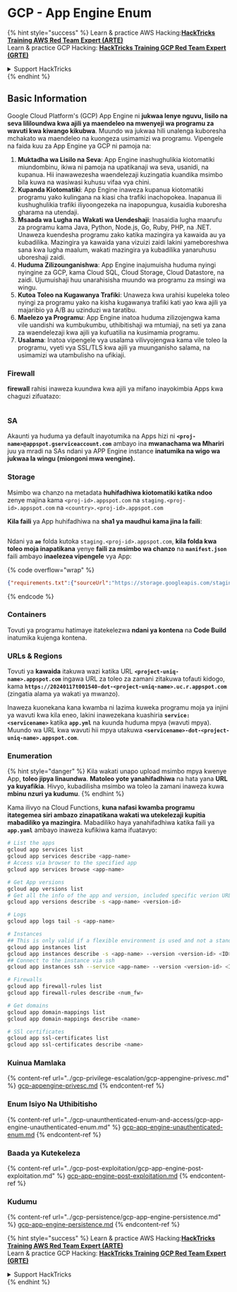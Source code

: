 # GCP - App Engine Enum

{% hint style="success" %}
Learn & practice AWS Hacking:<img src="../../../.gitbook/assets/image (1).png" alt="" data-size="line">[**HackTricks Training AWS Red Team Expert (ARTE)**](https://training.hacktricks.xyz/courses/arte)<img src="../../../.gitbook/assets/image (1).png" alt="" data-size="line">\
Learn & practice GCP Hacking: <img src="../../../.gitbook/assets/image (2).png" alt="" data-size="line">[**HackTricks Training GCP Red Team Expert (GRTE)**<img src="../../../.gitbook/assets/image (2).png" alt="" data-size="line">](https://training.hacktricks.xyz/courses/grte)

<details>

<summary>Support HackTricks</summary>

* Check the [**subscription plans**](https://github.com/sponsors/carlospolop)!
* **Join the** 💬 [**Discord group**](https://discord.gg/hRep4RUj7f) or the [**telegram group**](https://t.me/peass) or **follow** us on **Twitter** 🐦 [**@hacktricks\_live**](https://twitter.com/hacktricks\_live)**.**
* **Share hacking tricks by submitting PRs to the** [**HackTricks**](https://github.com/carlospolop/hacktricks) and [**HackTricks Cloud**](https://github.com/carlospolop/hacktricks-cloud) github repos.

</details>
{% endhint %}

## Basic Information <a href="#reviewing-app-engine-configurations" id="reviewing-app-engine-configurations"></a>

Google Cloud Platform's (GCP) App Engine ni **jukwaa lenye nguvu, lisilo na seva lililoundwa kwa ajili ya maendeleo na mwenyeji wa programu za wavuti kwa kiwango kikubwa**. Muundo wa jukwaa hili unalenga kuboresha mchakato wa maendeleo na kuongeza usimamizi wa programu. Vipengele na faida kuu za App Engine ya GCP ni pamoja na:

1. **Muktadha wa Lisilo na Seva**: App Engine inashughulikia kiotomatiki miundombinu, ikiwa ni pamoja na upatikanaji wa seva, usanidi, na kupanua. Hii inawawezesha waendelezaji kuzingatia kuandika msimbo bila kuwa na wasiwasi kuhusu vifaa vya chini.
2. **Kupanda Kiotomatiki**: App Engine inaweza kupanua kiotomatiki programu yako kulingana na kiasi cha trafiki inachopokea. Inapanua ili kushughulikia trafiki iliyoongezeka na inapopungua, kusaidia kuboresha gharama na utendaji.
3. **Msaada wa Lugha na Wakati wa Uendeshaji**: Inasaidia lugha maarufu za programu kama Java, Python, Node.js, Go, Ruby, PHP, na .NET. Unaweza kuendesha programu zako katika mazingira ya kawaida au ya kubadilika. Mazingira ya kawaida yana vizuizi zaidi lakini yameboreshwa sana kwa lugha maalum, wakati mazingira ya kubadilika yanaruhusu uboreshaji zaidi.
4. **Huduma Zilizounganishwa**: App Engine inajumuisha huduma nyingi nyingine za GCP, kama Cloud SQL, Cloud Storage, Cloud Datastore, na zaidi. Ujumuishaji huu unarahisisha muundo wa programu za msingi wa wingu.
5. **Kutoa Toleo na Kugawanya Trafiki**: Unaweza kwa urahisi kupeleka toleo nyingi za programu yako na kisha kugawanya trafiki kati yao kwa ajili ya majaribio ya A/B au uzinduzi wa taratibu.
6. **Maelezo ya Programu**: App Engine inatoa huduma zilizojengwa kama vile uandishi wa kumbukumbu, uthibitishaji wa mtumiaji, na seti ya zana za waendelezaji kwa ajili ya kufuatilia na kusimamia programu.
7. **Usalama**: Inatoa vipengele vya usalama vilivyojengwa kama vile toleo la programu, vyeti vya SSL/TLS kwa ajili ya muunganisho salama, na usimamizi wa utambulisho na ufikiaji.

### Firewall

**firewall** rahisi inaweza kuundwa kwa ajili ya mifano inayokimbia Apps kwa chaguzi zifuatazo:

<figure><img src="../../../.gitbook/assets/image (246).png" alt=""><figcaption></figcaption></figure>

### SA

Akaunti ya huduma ya default inayotumika na Apps hizi ni **`<proj-name>@appspot.gserviceaccount.com`** ambayo ina **mwanachama wa Mhariri** juu ya mradi na SAs ndani ya APP Engine instance **inatumika na wigo wa jukwaa la wingu (miongoni mwa wengine).**

### Storage

Msimbo wa chanzo na metadata **huhifadhiwa kiotomatiki katika ndoo** zenye majina kama `<proj-id>.appspot.com` na `staging.<proj-id>.appspot.com` na `<country>.<proj-id>.appspot.com`

**Kila faili** ya App huhifadhiwa na **sha1 ya maudhui kama jina la faili**:

<figure><img src="../../../.gitbook/assets/image (82).png" alt=""><figcaption></figcaption></figure>

Ndani ya **`ae`** folda kutoka `staging.<proj-id>.appspot.com`, **kila folda kwa toleo moja inapatikana** yenye **faili za msimbo wa chanzo** na **`manifest.json`** faili ambayo **inaelezea vipengele** vya App:

{% code overflow="wrap" %}
```json
{"requirements.txt":{"sourceUrl":"https://storage.googleapis.com/staging.onboarding-host-98efbf97812843.appspot.com/a270eedcbe2672c841251022b7105d340129d108","sha1Sum":"a270eedc_be2672c8_41251022_b7105d34_0129d108"},"main_test.py":{"sourceUrl":"https://storage.googleapis.com/staging.onboarding-host-98efbf97812843.appspot.com/0ca32fd70c953af94d02d8a36679153881943f32","sha1Sum":"0ca32fd7_0c953af9_4d02d8a ...
```
{% endcode %}

### Containers

Tovuti ya programu hatimaye itatekelezwa **ndani ya kontena** na **Code Build** inatumika kujenga kontena.

### URLs & Regions

Tovuti ya **kawaida** itakuwa wazi katika URL **`<project-uniq-name>.appspot.com`** ingawa URL za toleo za zamani zitakuwa tofauti kidogo, kama **`https://20240117t001540-dot-<project-uniq-name>.uc.r.appspot.com`** (zingatia alama ya wakati ya mwanzo).

Inaweza kuonekana kana kwamba ni lazima kuweka programu moja ya injini ya wavuti kwa kila eneo, lakini inawezekana kuashiria **`service: <servicename>`** katika **`app.yml`** na kuunda huduma mpya (wavuti mpya). Muundo wa URL kwa wavuti hii mpya utakuwa **`<servicename>-dot-<project-uniq-name>.appspot.com`**.

### Enumeration

{% hint style="danger" %}
Kila wakati unapo upload msimbo mpya kwenye App, **toleo jipya linaundwa**. **Matoleo yote yanahifadhiwa** na hata yana **URL ya kuyafikia**. Hivyo, kubadilisha msimbo wa toleo la zamani inaweza kuwa **mbinu nzuri ya kudumu**.
{% endhint %}

Kama ilivyo na Cloud Functions, **kuna nafasi kwamba programu itategemea siri ambazo zinapatikana wakati wa utekelezaji kupitia mabadiliko ya mazingira**. Mabadiliko haya yanahifadhiwa katika faili ya **`app.yaml`** ambayo inaweza kufikiwa kama ifuatavyo:
```bash
# List the apps
gcloud app services list
gcloud app services describe <app-name>
# Access via browser to the specified app
gcloud app services browse <app-name>

# Get App versions
gcloud app versions list
# Get all the info of the app and version, included specific verion URL and the env
gcloud app versions describe -s <app-name> <version-id>

# Logs
gcloud app logs tail -s <app-name>

# Instances
## This is only valid if a flexible environment is used and not a standard one
gcloud app instances list
gcloud app instances describe -s <app-name> --version <version-id> <ID>
## Connect to the instance via ssh
gcloud app instances ssh --service <app-name> --version <version-id> <ID>

# Firewalls
gcloud app firewall-rules list
gcloud app firewall-rules describe <num_fw>

# Get domains
gcloud app domain-mappings list
gcloud app domain-mappings describe <name>

# SSl certificates
gcloud app ssl-certificates list
gcloud app ssl-certificates describe <name>
```
### Kuinua Mamlaka

{% content-ref url="../gcp-privilege-escalation/gcp-appengine-privesc.md" %}
[gcp-appengine-privesc.md](../gcp-privilege-escalation/gcp-appengine-privesc.md)
{% endcontent-ref %}

### Enum Isiyo Na Uthibitisho

{% content-ref url="../gcp-unaunthenticated-enum-and-access/gcp-app-engine-unauthenticated-enum.md" %}
[gcp-app-engine-unauthenticated-enum.md](../gcp-unaunthenticated-enum-and-access/gcp-app-engine-unauthenticated-enum.md)
{% endcontent-ref %}

### Baada ya Kutekeleza

{% content-ref url="../gcp-post-exploitation/gcp-app-engine-post-exploitation.md" %}
[gcp-app-engine-post-exploitation.md](../gcp-post-exploitation/gcp-app-engine-post-exploitation.md)
{% endcontent-ref %}

### Kudumu

{% content-ref url="../gcp-persistence/gcp-app-engine-persistence.md" %}
[gcp-app-engine-persistence.md](../gcp-persistence/gcp-app-engine-persistence.md)
{% endcontent-ref %}

{% hint style="success" %}
Learn & practice AWS Hacking:<img src="../../../.gitbook/assets/image (1).png" alt="" data-size="line">[**HackTricks Training AWS Red Team Expert (ARTE)**](https://training.hacktricks.xyz/courses/arte)<img src="../../../.gitbook/assets/image (1).png" alt="" data-size="line">\
Learn & practice GCP Hacking: <img src="../../../.gitbook/assets/image (2).png" alt="" data-size="line">[**HackTricks Training GCP Red Team Expert (GRTE)**<img src="../../../.gitbook/assets/image (2).png" alt="" data-size="line">](https://training.hacktricks.xyz/courses/grte)

<details>

<summary>Support HackTricks</summary>

* Check the [**subscription plans**](https://github.com/sponsors/carlospolop)!
* **Join the** 💬 [**Discord group**](https://discord.gg/hRep4RUj7f) or the [**telegram group**](https://t.me/peass) or **follow** us on **Twitter** 🐦 [**@hacktricks\_live**](https://twitter.com/hacktricks\_live)**.**
* **Share hacking tricks by submitting PRs to the** [**HackTricks**](https://github.com/carlospolop/hacktricks) and [**HackTricks Cloud**](https://github.com/carlospolop/hacktricks-cloud) github repos.

</details>
{% endhint %}
